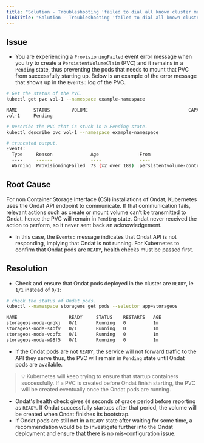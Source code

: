 ```yaml
---
title: "Solution - Troubleshooting 'failed to dial all known cluster members' Error When Provisioning Volumes"
linkTitle: "Solution - Troubleshooting 'failed to dial all known cluster members' Error When Provisioning Volumes"
---
```


## Issue

- You are experiencing a `ProvisioningFailed` event error message when you try to create a `PersistentVolumeClaim` (PVC) and it remains in a `Pending` state, thus preventing the pods that needs to mount that PVC from successfully starting up. Below is an example of the error message that shows up in the `Events:` log of the PVC.

```bash
# Get the status of the PVC.
kubectl get pvc vol-1 --namespace example-namespace

NAME      STATUS        VOLUME                                     CAPACITY   ACCESS MODES   STORAGECLASS   AGE
vol-1     Pending                                                                            storageos       7s

# Describe the PVC that is stuck in a Pending state.
kubectl describe pvc vol-1 --namespace example-namespace

# truncated output.
Events:
  Type     Reason              Age               From                         Message
  ----     ------              ----              ----                         -------
  Warning  ProvisioningFailed  7s (x2 over 18s)  persistentvolume-controller  Failed to provision volume with StorageClass "storageos": Get http://storageos-cluster/version: failed to dial all known cluster members, (10.233.59.206:5705)
```

## Root Cause

For non Container Storage Interface (CSI) installations of Ondat, Kubernetes uses the Ondat API endpoint to communicate. If that communication fails, relevant actions such as create or mount volume can’t be transmitted to Ondat, hence the PVC will remain in `Pending` state. Ondat never received the action to perform, so it never sent back an acknowledgement.

- In this case, the `Events:` message indicates that Ondat API is not responding, implying that Ondat is not running. For Kubernetes to confirm that Ondat pods are `READY`, health checks must be passed first.

## Resolution

- Check and ensure that Ondat pods deployed in the cluster are `READY`, ie `1/1` instead of `0/1`:

```bash
# check the status of Ondat pods.
kubectl --namespace storageos get pods --selector app=storageos

NAME                   READY     STATUS    RESTARTS   AGE
storageos-node-qrqkj   0/1       Running   0          1m
storageos-node-s4bfv   0/1       Running   0          1m
storageos-node-vcpfx   0/1       Running   0          1m
storageos-node-w98f5   0/1       Running   0          1m
```

- If the Ondat pods are not `READY`, the service will not forward traffic to the API they serve thus, the PVC will remain in `Pending` state until Ondat pods are available.

> 💡 Kubernetes will keep trying to ensure that startup containers successfully. If a PVC is created before Ondat finish starting, the PVC will be created eventually once the Ondat pods are running.

- Ondat's health check gives  `60` seconds of grace period before reporting as `READY`. If Ondat successfully startups after that period, the volume will be created when Ondat finishes its bootstrap.
- If Ondat pods are still not in a `READY` state after waiting for some time, a recommendation would be to investigate further into the Ondat deployment and ensure that there is no mis-configuration issue.
